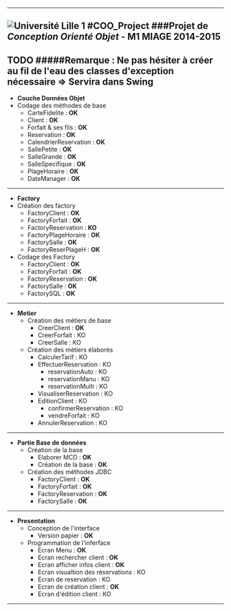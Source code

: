 -----------
![Université Lille 1](http://www.univ-lille1.fr/digitalAssets/38/38040_logo-trans.png)
#COO_Project 
###Projet de *Conception Orienté Objet* - **M1 MIAGE** 2014-2015
-----------
TODO
#####Remarque : Ne pas hésiter à créer au fil de l'eau des classes d'exception nécessaire => Servira dans Swing 
-----------
* **Couche Données Objet**
 * Codage des méthodes de base
    * CarteFidelite : **OK**
    * Client : **OK**
    * Forfait & ses fils : **OK**
    * Reservation : **OK**
    * CalendrierReservation : **OK**
    * SallePetite : **OK**
    * SalleGrande : **OK**
    * SalleSpecifique : **OK**
    * PlageHoraire : **OK**
    * DateManager : **OK**

-----------

* **Factory**
 * Création des factory
    * FactoryClient : **OK**
    * FactoryForfait : **OK**
    * FactoryReservation : **KO**
    * FactoryPlageHoraire : **OK**
    * FactorySalle : **OK**
    * FactoryReserPlageH : **OK**
 * Codage des Factory
    * FactoryClient : **OK** 
    * FactoryForfait : **OK**
    * FactoryReservation : **OK**
    * FactorySalle : **OK**
    * FactorySQL : **OK**

-----------
* **Metier**
   *  Création des métiers de base
      * CreerClient : **OK**
      * CreerForfait : KO
      * CreerSalle : KO
   * Création des métiers élaborés
      * CalculerTarif : KO
      * EffectuerReservation : KO
         * reservationAuto : KO
         * reservationManu : KO
         * reservationMulti : KO
      * VisualiserReservation : KO
      * EditionClient : KO
         * confirmerReservation : KO
         * vendreForfait : KO
      * AnnulerReservation : KO

-----------

* **Partie Base de données**
   * Création de la base
      * Elaborer MCD : **OK**
      * Création de la base : **OK**
   * Création des méthodes JDBC
      * FactoryClient : **OK**
      * FactoryForfait : **OK**
      * FactoryReservation : **OK**
      * FactorySalle : **OK**

-----------

* **Presentation**
   * Conception de l'interface
      * Version papier : **OK**
   * Programmation de l'inferface
      * Ecran Menu : **OK**
      * Ecran rechercher client : **OK**
      * Ecran afficher infos client : **OK**
      * Ecran visualtion des réservations : KO
      * Ecran de reservation : KO
      * Ecran de création client : **OK**
      * Ecran d'édition client : KO

-----------
